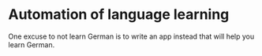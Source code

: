 # Automation of language learning

One excuse to not learn German is to write an app instead that will help you learn German.